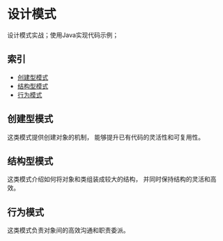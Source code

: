 # 设计模式

设计模式实战；使用Java实现代码示例；

## 索引

- [创建型模式](#创建型模式)
- [结构型模式](#结构型模式)
- [行为模式](#行为模式)

## 创建型模式

这类模式提供创建对象的机制， 能够提升已有代码的灵活性和可复用性。

## 结构型模式

这类模式介绍如何将对象和类组装成较大的结构， 并同时保持结构的灵活和高效。

## 行为模式

这类模式负责对象间的高效沟通和职责委派。